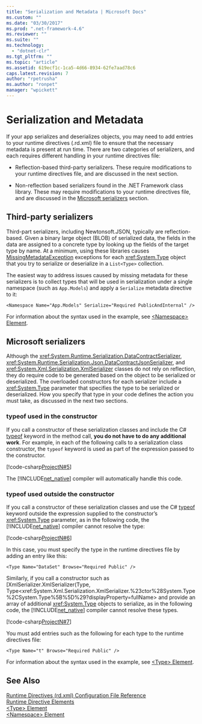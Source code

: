 ```yaml
---
title: "Serialization and Metadata | Microsoft Docs"
ms.custom: ""
ms.date: "03/30/2017"
ms.prod: ".net-framework-4.6"
ms.reviewer: ""
ms.suite: ""
ms.technology: 
  - "dotnet-clr"
ms.tgt_pltfrm: ""
ms.topic: "article"
ms.assetid: 619ecf1c-1ca5-4d66-8934-62fe7aad78c6
caps.latest.revision: 7
author: "rpetrusha"
ms.author: "ronpet"
manager: "wpickett"
---
```

# Serialization and Metadata
If your app serializes and deserializes objects, you may need to add entries to your runtime directives (.rd.xml) file to ensure that the necessary metadata is present at run time. There are two categories of serializers, and each requires different handling in your runtime directives file:  
  
-   Reflection-based third-party serializers. These require modifications to your runtime directives file, and are discussed in the next section.  
  
-   Non-reflection based serializers found in the .NET Framework class library. These may require modifications to your runtime directives file, and are discussed in the [Microsoft serializers](#Microsoft) section.  
  
<a name="ThirdParty"></a>   
## Third-party serializers  
 Third-part serializers, including Newtonsoft.JSON, typically are reflection-based. Given a binary large object (BLOB) of serialized data, the fields in the data are assigned to a concrete type by looking up the fields of the target type by name. At a minimum, using these libraries causes [MissingMetadataException](../../../docs/framework/net-native/missingmetadataexception-class-net-native.md) exceptions for each <xref:System.Type> object that you try to serialize or deserialize in a `List<Type>` collection.  
  
 The easiest way to address issues caused by missing metadata for these serializers is to collect types that will be used in serialization under a single namespace (such as `App.Models`) and apply a `Serialize` metadata directive to it:  
  
```  
<Namespace Name="App.Models" Serialize="Required PublicAndInternal" />  
```  
  
 For information about the syntax used in the example, see [\<Namespace> Element](../../../docs/framework/net-native/namespace-element-net-native.md).  
  
<a name="Microsoft"></a>   
## Microsoft serializers  
 Although the <xref:System.Runtime.Serialization.DataContractSerializer>, <xref:System.Runtime.Serialization.Json.DataContractJsonSerializer>, and <xref:System.Xml.Serialization.XmlSerializer> classes do not rely on reflection, they do require code to be generated based on the object to be serialized or deserialized. The overloaded constructors for each serializer include a <xref:System.Type> parameter that specifies the type to be serialized or deserialized. How you specify that type in your code defines the action you must take, as discussed in the next two sections.  
  
### typeof used in the constructor  
 If you call a constructor of these serialization classes and include the C# [typeof](../Topic/typeof%20\(C%23%20Reference\).md) keyword in the method call, **you do not have to do any additional work**. For example, in each of the following calls to a serialization class constructor, the `typeof` keyword is used as part of the expression passed to the constructor.  
  
 [!code-csharp[ProjectN#5](../../../samples/snippets/csharp/VS_Snippets_CLR/projectn/cs/serialize1.cs#5)]  
  
 The [!INCLUDE[net_native](../../../includes/net-native-md.md)] compiler will automatically handle this code.  
  
### typeof used outside the constructor  
 If you call a constructor of these serialization classes and use the C# [typeof](../Topic/typeof%20\(C%23%20Reference\).md) keyword outside the expression supplied to the constructor’s <xref:System.Type> parameter, as in the following code, the [!INCLUDE[net_native](../../../includes/net-native-md.md)] compiler cannot resolve the type:  
  
 [!code-csharp[ProjectN#6](../../../samples/snippets/csharp/VS_Snippets_CLR/projectn/cs/serialize1.cs#6)]  
  
 In this case, you must specify the type in the runtime directives file by adding an entry like this:  
  
```  
<Type Name="DataSet" Browse="Required Public" />  
```  
  
 Similarly, if you call a constructor such as [XmlSerializer.XmlSerializer(Type, Type\<xref:System.Xml.Serialization.XmlSerializer.%23ctor%28System.Type%2CSystem.Type%5B%5D%29?displayProperty=fullName> and provide an array of additional <xref:System.Type> objects to serialize, as in the following code, the [!INCLUDE[net_native](../../../includes/net-native-md.md)] compiler cannot resolve these types.  
  
 [!code-csharp[ProjectN#7](../../../samples/snippets/csharp/VS_Snippets_CLR/projectn/cs/serialize1.cs#7)]  
  
 You must add entries such as the following for each type to the runtime directives file:  
  
```  
<Type Name="t" Browse="Required Public" />  
```  
  
 For information about the syntax used in the example, see [\<Type> Element](../../../docs/framework/net-native/type-element-net-native.md).  
  
## See Also  
 [Runtime Directives (rd.xml) Configuration File Reference](../../../docs/framework/net-native/runtime-directives-rd-xml-configuration-file-reference.md)   
 [Runtime Directive Elements](../../../docs/framework/net-native/runtime-directive-elements.md)   
 [\<Type> Element](../../../docs/framework/net-native/type-element-net-native.md)   
 [\<Namespace> Element](../../../docs/framework/net-native/namespace-element-net-native.md)